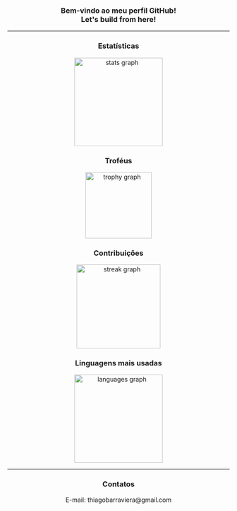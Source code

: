 <h3 align="center">Bem-vindo ao meu perfil GitHub!<br>Let's build from here!</h3>

<hr/>

<div align="center">
  <h3 align="center">Estatísticas</h3>
  <img src="https://github-readme-stats.vercel.app/api?username=barraviera&hide_title=false&hide_rank=false&show_icons=true&include_all_commits=true&count_private=true&disable_animations=false&theme=dracula&locale=en&hide_border=false&order=1&custom_title=Thiago%20Barraviera's%20GitHub%20Stats" height="200" alt="stats graph"  /> <br>
  <h3 align="center">Troféus</h3>
  <img src="https://github-profile-trophy.vercel.app?username=barraviera&theme=dracula&column=8&row=1&margin-w=5&margin-h=0&no-bg=false&no-frame=false&order=4" height="150" alt="trophy graph" /> <br>
  <h3 align="center">Contribuições</h3>
  <img src="https://streak-stats.demolab.com?user=barraviera&locale=en&mode=daily&theme=dracula&hide_border=false&border_radius=5&order=3" height="190" alt="streak graph" /> <br>
  <h3 align="center">Linguagens mais usadas</h3>
  <img src="https://github-readme-stats.vercel.app/api/top-langs?username=barraviera&locale=en&hide_title=false&layout=compact&card_width=320&langs_count=8&theme=dracula&hide_border=false&order=2&custom_title=Most%20Used%20Languages" height="200" alt="languages graph"  />
</div>
<hr/>
<h3 align="center">Contatos</h3>
<p align="center">E-mail: thiagobarraviera@gmail.com</p>

